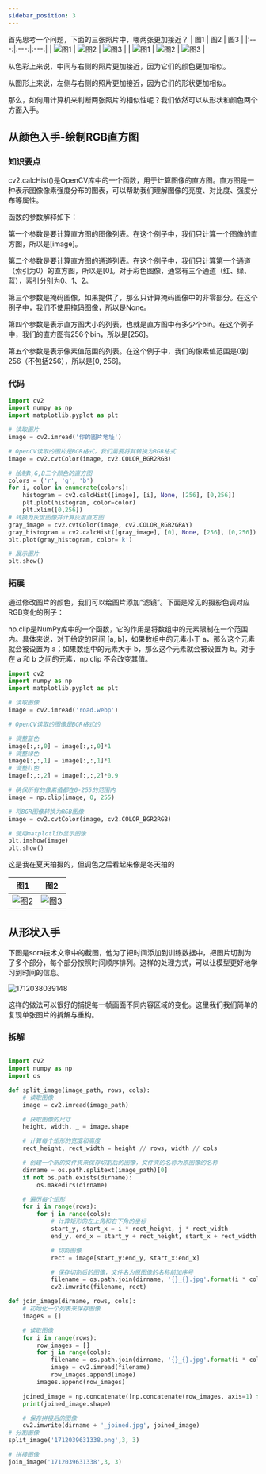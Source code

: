 ```yaml
---
sidebar_position: 3
---
```


首先思考一个问题，下面的三张照片中，哪两张更加接近？
| 图1 | 图2 | 图3 |
|:---:|:---:|:---:|
| ![图1](image/图片的相似性比较/1712039631338.png) | ![图2](image/图片的相似性比较/1712039638653.png) | ![图3](image/图片的相似性比较/1712039646553.png) |
| ![图1](image/图片的相似性比较/Figure_1.png) | ![图2](image/图片的相似性比较/Figure_2.png) | ![图3](image/图片的相似性比较/Figure_3.png) |

从色彩上来说，中间与右侧的照片更加接近，因为它们的颜色更加相似。

从图形上来说，左侧与右侧的照片更加接近，因为它们的形状更加相似。

那么，如何用计算机来判断两张照片的相似性呢？我们依然可以从形状和颜色两个方面入手。


## 从颜色入手-绘制RGB直方图


### 知识要点

cv2.calcHist()是OpenCV库中的一个函数，用于计算图像的直方图。直方图是一种表示图像像素强度分布的图表，可以帮助我们理解图像的亮度、对比度、强度分布等属性。

函数的参数解释如下：

第一个参数是要计算直方图的图像列表。在这个例子中，我们只计算一个图像的直方图，所以是[image]。

第二个参数是要计算直方图的通道列表。在这个例子中，我们只计算第一个通道（索引为0）的直方图，所以是[0]。对于彩色图像，通常有三个通道（红、绿、蓝），索引分别为0、1、2。

第三个参数是掩码图像，如果提供了，那么只计算掩码图像中的非零部分。在这个例子中，我们不使用掩码图像，所以是None。

第四个参数是表示直方图大小的列表，也就是直方图中有多少个bin。在这个例子中，我们的直方图有256个bin，所以是[256]。

第五个参数是表示像素值范围的列表。在这个例子中，我们的像素值范围是0到256（不包括256），所以是[0, 256]。

### 代码

```python
import cv2
import numpy as np
import matplotlib.pyplot as plt

# 读取图片
image = cv2.imread('你的图片地址')

# OpenCV读取的图片是BGR格式，我们需要将其转换为RGB格式
image = cv2.cvtColor(image, cv2.COLOR_BGR2RGB)

# 绘制R,G,B三个颜色的直方图
colors = ('r', 'g', 'b')
for i, color in enumerate(colors):
    histogram = cv2.calcHist([image], [i], None, [256], [0,256])
    plt.plot(histogram, color=color)
    plt.xlim([0,256])
# 转换为灰度图像并计算灰度直方图
gray_image = cv2.cvtColor(image, cv2.COLOR_RGB2GRAY)
gray_histogram = cv2.calcHist([gray_image], [0], None, [256], [0,256])
plt.plot(gray_histogram, color='k')

# 展示图片
plt.show()
```

### 拓展

通过修改图片的颜色，我们可以给图片添加“滤镜”。下面是常见的摄影色调对应RGB变化的例子：


np.clip是NumPy库中的一个函数，它的作用是将数组中的元素限制在一个范围内。具体来说，对于给定的区间 [a, b]，如果数组中的元素小于 a，那么这个元素就会被设置为 a；如果数组中的元素大于 b，那么这个元素就会被设置为 b。对于在 a 和 b 之间的元素，np.clip 不会改变其值。

```python
import cv2
import numpy as np
import matplotlib.pyplot as plt

# 读取图像
image = cv2.imread('road.webp')

# OpenCV读取的图像是BGR格式的

# 调整蓝色
image[:,:,0] = image[:,:,0]*1
# 调整绿色
image[:,:,1] = image[:,:,1]*1
# 调整红色
image[:,:,2] = image[:,:,2]*0.9

# 确保所有的像素值都在0-255的范围内
image = np.clip(image, 0, 255)

# 将BGR图像转换为RGB图像
image = cv2.cvtColor(image, cv2.COLOR_BGR2RGB)

# 使用matplotlib显示图像
plt.imshow(image)
plt.show()

```

这是我在夏天拍摄的，但调色之后看起来像是冬天拍的

| 图1 | 图2 |
|:---:|:---:|
| ![图2](image/图片的相似性比较/road.png) | ![图3](image/图片的相似性比较/road-cold.png) |

## 从形状入手

下图是sora技术文章中的截图，他为了把时间添加到训练数据中，把图片切割为了多个部分，每个部分按照时间顺序排列。这样的处理方式，可以让模型更好地学习到时间的信息。

![1712038039148](image/图片的拆解与重构/figure-patches.avif)

这样的做法可以很好的捕捉每一帧画面不同内容区域的变化。这里我们我们简单的复现单张图片的拆解与重构。


### 拆解

```python

import cv2
import numpy as np
import os

def split_image(image_path, rows, cols):
    # 读取图像
    image = cv2.imread(image_path)

    # 获取图像的尺寸
    height, width, _ = image.shape

    # 计算每个矩形的宽度和高度
    rect_height, rect_width = height // rows, width // cols

    # 创建一个新的文件夹来保存切割后的图像，文件夹的名称为原图像的名称
    dirname = os.path.splitext(image_path)[0]
    if not os.path.exists(dirname):
        os.makedirs(dirname)

    # 遍历每个矩形
    for i in range(rows):
        for j in range(cols):
            # 计算矩形的左上角和右下角的坐标
            start_y, start_x = i * rect_height, j * rect_width
            end_y, end_x = start_y + rect_height, start_x + rect_width

            # 切割图像
            rect = image[start_y:end_y, start_x:end_x]

            # 保存切割后的图像，文件名为原图像的名称前加序号
            filename = os.path.join(dirname, '{}_{}.jpg'.format(i * cols + j, dirname))
            cv2.imwrite(filename, rect)

def join_image(dirname, rows, cols):
    # 初始化一个列表来保存图像
    images = []

    # 读取图像
    for i in range(rows):
        row_images = []
        for j in range(cols):
            filename = os.path.join(dirname, '{}_{}.jpg'.format(i * cols + j, dirname))
            image = cv2.imread(filename)
            row_images.append(image)
        images.append(row_images)

    joined_image = np.concatenate([np.concatenate(row_images, axis=1) for row_images in images], axis=0)
    print(joined_image.shape)

    # 保存拼接后的图像
    cv2.imwrite(dirname + '_joined.jpg', joined_image)
# 分割图像
split_image('1712039631338.png',3, 3)

# 拼接图像
join_image('1712039631338',3, 3)


```